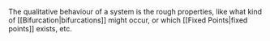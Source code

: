 The qualitative behaviour of a system is the rough properties, like what kind of [[Bifurcation|bifurcations]] might occur, or which [[Fixed Points|fixed points]] exists, etc. 